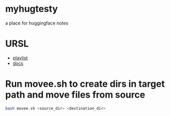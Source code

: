 # myhugtesty
a place for huggingface notes


# URSL

* [playlist](https://www.youtube.com/watch?v=tiZFewofSLM&list=PLo2EIpI_JMQvWfQndUesu0nPBAtZ9gP1o&index=2r)
* [docs](https://huggingface.co/docs/huggingface_hub/en/installation)


# Run movee.sh to create dirs in target path and move files from source

```bash
bash movee.sh <source_dir> <destination_dir>
```